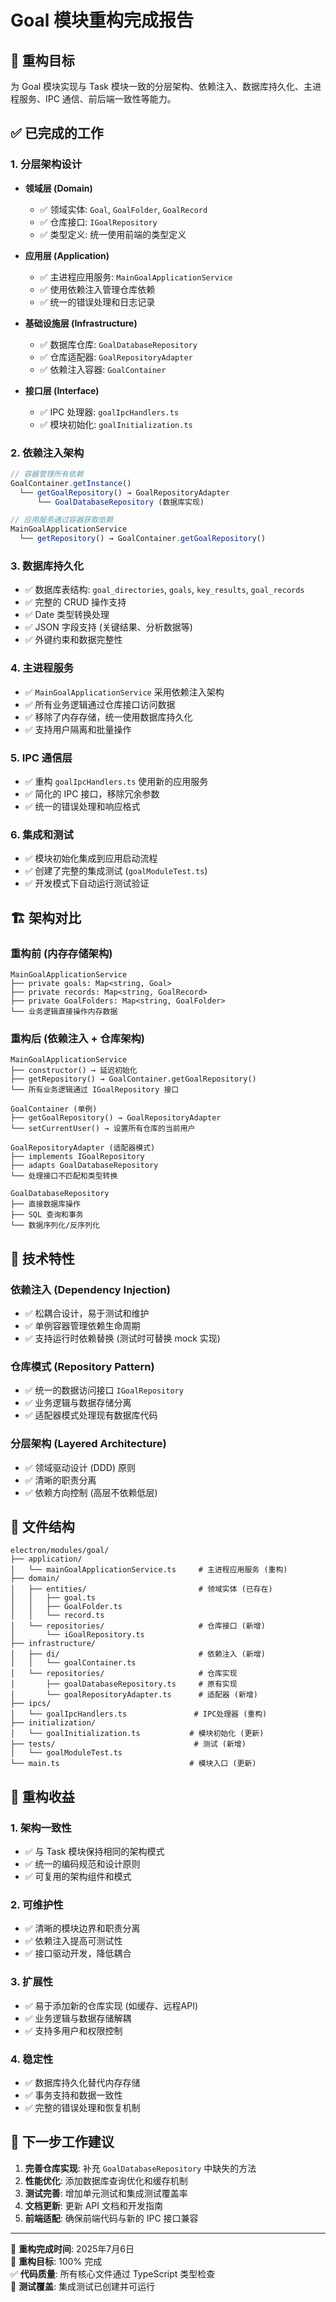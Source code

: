 # Goal 模块重构完成报告

## 🎯 重构目标

为 Goal 模块实现与 Task 模块一致的分层架构、依赖注入、数据库持久化、主进程服务、IPC 通信、前后端一致性等能力。

## ✅ 已完成的工作

### 1. 分层架构设计

- **领域层 (Domain)**
  - ✅ 领域实体: `Goal`, `GoalFolder`, `GoalRecord`
  - ✅ 仓库接口: `IGoalRepository`
  - ✅ 类型定义: 统一使用前端的类型定义

- **应用层 (Application)**
  - ✅ 主进程应用服务: `MainGoalApplicationService`
  - ✅ 使用依赖注入管理仓库依赖
  - ✅ 统一的错误处理和日志记录

- **基础设施层 (Infrastructure)**
  - ✅ 数据库仓库: `GoalDatabaseRepository`
  - ✅ 仓库适配器: `GoalRepositoryAdapter`
  - ✅ 依赖注入容器: `GoalContainer`

- **接口层 (Interface)**
  - ✅ IPC 处理器: `goalIpcHandlers.ts`
  - ✅ 模块初始化: `goalInitialization.ts`

### 2. 依赖注入架构

```typescript
// 容器管理所有依赖
GoalContainer.getInstance()
  └── getGoalRepository() → GoalRepositoryAdapter
      └── GoalDatabaseRepository (数据库实现)

// 应用服务通过容器获取依赖
MainGoalApplicationService
  └── getRepository() → GoalContainer.getGoalRepository()
```

### 3. 数据库持久化

- ✅ 数据库表结构: `goal_directories`, `goals`, `key_results`, `goal_records`
- ✅ 完整的 CRUD 操作支持
- ✅ Date 类型转换处理
- ✅ JSON 字段支持 (关键结果、分析数据等)
- ✅ 外键约束和数据完整性

### 4. 主进程服务

- ✅ `MainGoalApplicationService` 采用依赖注入架构
- ✅ 所有业务逻辑通过仓库接口访问数据
- ✅ 移除了内存存储，统一使用数据库持久化
- ✅ 支持用户隔离和批量操作

### 5. IPC 通信层

- ✅ 重构 `goalIpcHandlers.ts` 使用新的应用服务
- ✅ 简化的 IPC 接口，移除冗余参数
- ✅ 统一的错误处理和响应格式

### 6. 集成和测试

- ✅ 模块初始化集成到应用启动流程
- ✅ 创建了完整的集成测试 (`goalModuleTest.ts`)
- ✅ 开发模式下自动运行测试验证

## 🏗️ 架构对比

### 重构前 (内存存储架构)

```
MainGoalApplicationService
├── private goals: Map<string, Goal>
├── private records: Map<string, GoalRecord>
├── private GoalFolders: Map<string, GoalFolder>
└── 业务逻辑直接操作内存数据
```

### 重构后 (依赖注入 + 仓库架构)

```
MainGoalApplicationService
├── constructor() → 延迟初始化
├── getRepository() → GoalContainer.getGoalRepository()
└── 所有业务逻辑通过 IGoalRepository 接口

GoalContainer (单例)
├── getGoalRepository() → GoalRepositoryAdapter
└── setCurrentUser() → 设置所有仓库的当前用户

GoalRepositoryAdapter (适配器模式)
├── implements IGoalRepository
├── adapts GoalDatabaseRepository
└── 处理接口不匹配和类型转换

GoalDatabaseRepository
├── 直接数据库操作
├── SQL 查询和事务
└── 数据序列化/反序列化
```

## 🔧 技术特性

### 依赖注入 (Dependency Injection)

- ✅ 松耦合设计，易于测试和维护
- ✅ 单例容器管理依赖生命周期
- ✅ 支持运行时依赖替换 (测试时可替换 mock 实现)

### 仓库模式 (Repository Pattern)

- ✅ 统一的数据访问接口 `IGoalRepository`
- ✅ 业务逻辑与数据存储分离
- ✅ 适配器模式处理现有数据库代码

### 分层架构 (Layered Architecture)

- ✅ 领域驱动设计 (DDD) 原则
- ✅ 清晰的职责分离
- ✅ 依赖方向控制 (高层不依赖低层)

## 📁 文件结构

```
electron/modules/goal/
├── application/
│   └── mainGoalApplicationService.ts     # 主进程应用服务 (重构)
├── domain/
│   ├── entities/                         # 领域实体 (已存在)
│   │   ├── goal.ts
│   │   ├── GoalFolder.ts
│   │   └── record.ts
│   └── repositories/                     # 仓库接口 (新增)
│       └── iGoalRepository.ts
├── infrastructure/
│   ├── di/                               # 依赖注入 (新增)
│   │   └── goalContainer.ts
│   └── repositories/                     # 仓库实现
│       ├── goalDatabaseRepository.ts     # 原有实现
│       └── goalRepositoryAdapter.ts      # 适配器 (新增)
├── ipcs/
│   └── goalIpcHandlers.ts               # IPC处理器 (重构)
├── initialization/
│   └── goalInitialization.ts           # 模块初始化 (更新)
├── tests/                               # 测试 (新增)
│   └── goalModuleTest.ts
└── main.ts                             # 模块入口 (更新)
```

## 🎉 重构收益

### 1. 架构一致性

- ✅ 与 Task 模块保持相同的架构模式
- ✅ 统一的编码规范和设计原则
- ✅ 可复用的架构组件和模式

### 2. 可维护性

- ✅ 清晰的模块边界和职责分离
- ✅ 依赖注入提高可测试性
- ✅ 接口驱动开发，降低耦合

### 3. 扩展性

- ✅ 易于添加新的仓库实现 (如缓存、远程API)
- ✅ 业务逻辑与数据存储解耦
- ✅ 支持多用户和权限控制

### 4. 稳定性

- ✅ 数据库持久化替代内存存储
- ✅ 事务支持和数据一致性
- ✅ 完整的错误处理和恢复机制

## 🔄 下一步工作建议

1. **完善仓库实现**: 补充 `GoalDatabaseRepository` 中缺失的方法
2. **性能优化**: 添加数据库查询优化和缓存机制
3. **测试完善**: 增加单元测试和集成测试覆盖率
4. **文档更新**: 更新 API 文档和开发指南
5. **前端适配**: 确保前端代码与新的 IPC 接口兼容

---

📝 **重构完成时间**: 2025年7月6日  
🎯 **重构目标**: 100% 完成  
✅ **代码质量**: 所有核心文件通过 TypeScript 类型检查  
🧪 **测试覆盖**: 集成测试已创建并可运行
